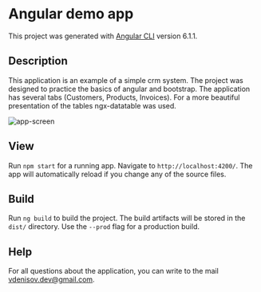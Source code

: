 # Angular demo app

This project was generated with [Angular CLI](https://github.com/angular/angular-cli) version 6.1.1.

## Description

This application is an example of a simple crm system. The project was designed to practice the basics of angular and bootstrap. The application has several tabs (Customers, Products, Invoices). For a more beautiful presentation of the tables ngx-datatable was used.


![app-screen](https://github.com/vdenisov-dev/feassessment-client/blob/master/img/app-screen.png)

## View

Run `npm start` for a running app. Navigate to `http://localhost:4200/`. The app will automatically reload if you change any of the source files.

## Build

Run `ng build` to build the project. The build artifacts will be stored in the `dist/` directory. Use the `--prod` flag for a production build.

## Help

For all questions about the application, you can write to the mail vdenisov.dev@gmail.com.
